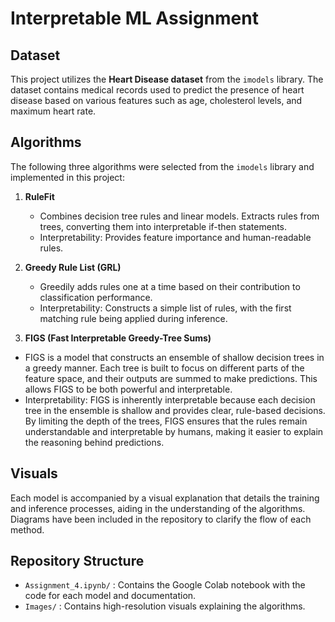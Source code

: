# Interpretable ML Assignment

## Dataset
This project utilizes the **Heart Disease dataset** from the `imodels` library. The dataset contains medical records used to predict the presence of heart disease based on various features such as age, cholesterol levels, and maximum heart rate.

## Algorithms
The following three algorithms were selected from the `imodels` library and implemented in this project:

1. **RuleFit**  
   - Combines decision tree rules and linear models. Extracts rules from trees, converting them into interpretable if-then statements.
   - Interpretability: Provides feature importance and human-readable rules.

2. **Greedy Rule List (GRL)**  
   - Greedily adds rules one at a time based on their contribution to classification performance.
   - Interpretability: Constructs a simple list of rules, with the first matching rule being applied during inference.

3. **FIGS (Fast Interpretable Greedy-Tree Sums)**
  - FIGS is a model that constructs an ensemble of shallow decision trees in a greedy manner. Each tree is built to focus on different parts of the feature space, and their outputs are summed to make predictions. This allows FIGS to be both powerful and interpretable.
  - Interpretability: FIGS is inherently interpretable because each decision tree in the ensemble is shallow and provides clear, rule-based decisions. By limiting the depth of the trees, FIGS ensures that the rules remain understandable and interpretable by humans, making it easier to explain the reasoning behind predictions.


## Visuals
Each model is accompanied by a visual explanation that details the training and inference processes, aiding in the understanding of the algorithms. Diagrams have been included in the repository to clarify the flow of each method.

## Repository Structure
- `Assignment_4.ipynb/` : Contains the Google Colab notebook with the code for each model and documentation.
- `Images/` : Contains high-resolution visuals explaining the algorithms.
